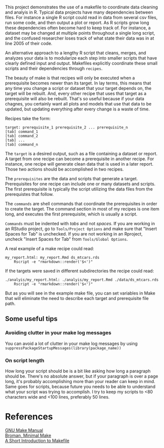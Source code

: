 This project demonstrates the use of a makefile to coordinate data cleaning and analyis in R. Typical data projects have many dependencies between files. For instance a single R script could read in data from several csv files, run some code, and then output a plot or report. As R scripts grow long these dependencies often become hard to keep track of. For instance, a dataset may be changed at multiple points throughout a single long script, and the confused researcher loses track of what state their data was in at line 2005 of their code. 

An alternative approach to a lengthy R script that cleans, merges, and analyzes your data is to modularize each step into smaller scripts that have clearly defined input and output. Makefiles explicitly coordinate these small scripts and their dependencies through `recipes`. 

The beauty of make is that recipes will only be executed when a prerequisite becomes newer than its target. In lay terms, this means that any time you change a script or dataset that your target depends on, the target will be rebuilt. And, every other recipe that uses that target as a prerequisite will also be rebuilt. That's so useful because if your data chagnes, you certainly want all plots and models that use that data to be updated, but updating everything after every change is a waste of time. 

Recipes take the form:

```
target: prerequisite_1 prerequisite_2 ... prerequisite_n  
[tab] command_1  
[tab] command_2  
[tab] ...  
[tab] command_n  
```

The `target` is a desired output, such as a file containing a dataset or report. A target from one recipe can become a prerequisite in another recipe. For instance, one recipe will generate clean data that is used in a later report. Those two actions should be accomplished in two recipes.

The `prerequisites` are the data and scripts that generate a target. Prerequisites for one recipe can include one or many datasets and scripts. The first prerequisite is typically the script utilizing the data files from the prerequistes that follow. 

The `commands` are shell commands that coordinate the prerequisites in order to create the target. The command section in most of my recipes is one item long, and executes the first prerequisite, which is usually a script. 

`Commands` must be indented with *tabs* and not *spaces*. 
If you are working in an RStudio project, go to `Tools/Project Options` and 
make sure that "Insert Spaces for Tab" is unchecked. If you are not working 
in an Rproject, uncheck "Insert Spaces for Tab" from `Tools/Global Options`.

A real example of a make recipe could read: 

```
my_report.html: my_report.Rmd ds_mtcars.rds
	Rscript -e "rmarkdown::render('$<')" 
```

If the targets were saved in different subdirectories the recipe could read:
```
./analyis/my_report.html: ./analyis/my_report.Rmd ./data/ds_mtcars.rds
	Rscript -e "rmarkdown::render('$<')"
```

But as you will see in the example make file, you can set variables in Make that will eliminate the need to describe each target and prerequisite file path. 

## Some useful tips
### Avoiding clutter in your make log messages
You can avoid a lot of clutter in your make log messages by using `suppressPackageStartupMessages(library(package_name))`

### On script length 
How long your script should be is a bit like asking how long a paragraph should be. There's no absolute answer, but if your paragraph is over a page long, it's probably accomplishing more than your reader can keep in mind. Same goes for scripts, because future you needs to be able to understand what your script was trying to accomplish. I try to keep my scripts to <80 characters wide and <100 lines, preferably 50 lines. 

# References
[GNU Make Manual](https://www.gnu.org/software/make/manual/)  
[Broman, Minimal Make](https://kbroman.org/minimal_make/)  
[A Short Introduction to Makefile](https://www3.nd.edu/~zxu2/acms60212-40212/Makefile.pdf)  